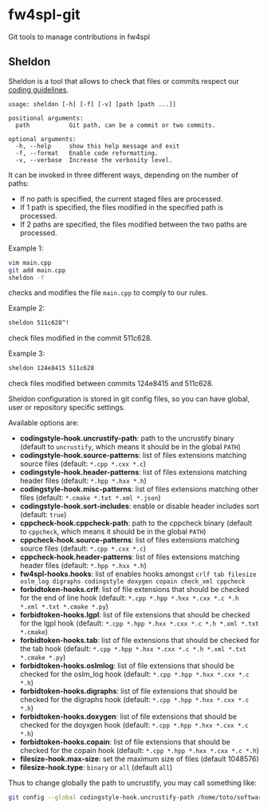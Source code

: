 # fw4spl-git
Git tools to manage contributions in fw4spl

## Sheldon

Sheldon is a tool that allows to check that files or commits respect our [coding
guidelines](http://fw4spl.readthedocs.io/en/fw4spl_0.11.0/CodingStyle/index.html).

```
usage: sheldon [-h] [-f] [-v] [path [path ...]]

positional arguments:
  path           Git path, can be a commit or two commits.

optional arguments:
  -h, --help     show this help message and exit
  -f, --format   Enable code reformatting.
  -v, --verbose  Increase the verbosity level.
```

It can be invoked in three different ways, depending on the number of paths:
- If no path is specified, the current staged files are processed.
- If 1 path is specified, the files modified in the specified path is processed.
- If 2 paths are specified, the files modified between the two paths are processed.

Example 1:

```sh
vim main.cpp
git add main.cpp
sheldon -f
```

checks and modifies the file `main.cpp` to comply to our rules.

Example 2:

```sh
sheldon 511c628^!
```

check files modified in the commit 511c628.

Example 3:

```sh
sheldon 124e8415 511c628
```

check files modified between commits 124e8415 and 511c628.

Sheldon configuration is stored in git config files, so you can have global,
user or repository specific settings.

Available options are:
- **codingstyle-hook.uncrustify-path**: path to the uncrustify binary (default to `uncrustify`, which means it should be in the global `PATH`)
- **codingstyle-hook.source-patterns**: list of files extensions matching source files (default: `*.cpp *.cxx *.c`)
- **codingstyle-hook.header-patterns**: list of files extensions matching header files (default: `*.hpp *.hxx *.h`)
- **codingstyle-hook.misc-patterns**: list of files extensions matching other files (default: `*.cmake *.txt *.xml *.json`)
- **codingstyle-hook.sort-includes**: enable or disable header includes sort (default: `true`)
- **cppcheck-hook.cppcheck-path**: path to the cppcheck binary (default to `cppcheck`, which means it should be in the global `PATH`)
- **cppcheck-hook.source-patterns**: list of files extensions matching source files (default: `*.cpp *.cxx *.c`)
- **cppcheck-hook.header-patterns**: list of files extensions matching header files (default: `*.hpp *.hxx *.h`)
- **fw4spl-hooks.hooks**: list of enables hooks amongst `crlf tab filesize oslm_log digraphs codingstyle doxygen copain check_xml cppcheck`
- **forbidtoken-hooks.crlf**: list of file extensions that should be checked for
the end of line hook (default: `*.cpp *.hpp *.hxx *.cxx *.c *.h *.xml *.txt *.cmake *.py`)
- **forbidtoken-hooks.lgpl**: list of file extensions that should be checked for
the lgpl hook  (default: `*.cpp *.hpp *.hxx *.cxx *.c *.h *.xml *.txt *.cmake`)
- **forbidtoken-hooks.tab**: list of file extensions that should be checked for
the tab hook  (default: `*.cpp *.hpp *.hxx *.cxx *.c *.h *.xml *.txt *.cmake *.py`)
- **forbidtoken-hooks.oslmlog**: list of file extensions that should be checked for
the oslm_log hook (default: `*.cpp *.hpp *.hxx *.cxx *.c *.h`)
- **forbidtoken-hooks.digraphs**: list of file extensions that should be checked for
the digraphs hook (default: `*.cpp *.hpp *.hxx *.cxx *.c *.h`)
- **forbidtoken-hooks.doxygen**: list of file extensions that should be checked for
the doyxgen hook (default: `*.cpp *.hpp *.hxx *.cxx *.c *.h`)
- **forbidtoken-hooks.copain**: list of file extensions that should be checked for
the copain hook (default: `*.cpp *.hpp *.hxx *.cxx *.c *.h`)
- **filesize-hook.max-size**: set the maximum size of files (default 1048576)
- **filesize-hook.type**: `binary` or `all` (default `all`)

Thus to change globally the path to uncrustify, you may call something like:
```bash
git config --global codingstyle-hook.uncrustify-path /home/toto/software/uncrustify/bin/uncrustify
```